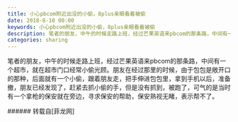 ```yaml
---
title: 小心pbcom附近出没的小偷，8plus亲眼看着被偷
date: 2018-8-10 00:00
keywords: 小心pbcom附近出没的小偷，8plus亲眼看着被偷
description: 笔者的朋友，中午的时候走路上班，经过芒果英语来pbcom的那条路，中间有一个超市，就在超市门口经常小偷光顾。朋友在经过那里的时候，由于包包是敞开口的那种，后面就有一个小偷，跟着朋友走，把手伸进包包里，拿到手机以后，准备撤，朋友已经发现了，赶紧去抓小偷的手，但是没有抓到，被跑了，可气的是当时有一个拿枪的保安就在旁边，寻求保安的帮助，保安熟视无睹，表示帮不了。
categories: sharing
---
```

<td class="t_f" id="postmessage_1618685">

笔者的朋友，中午的时候走路上班，经过芒果英语来pbcom的那条路，中间有一个超市，就在超市门口经常小偷光顾。朋友在经过那里的时候，由于包包是敞开口的那种，后面就有一个小偷，跟着朋友走，把手伸进包包里，拿到手机以后，准备撤，朋友已经发现了，赶紧去抓小偷的手，但是没有抓到，被跑了，可气的是当时有一个拿枪的保安就在旁边，寻求保安的帮助，保安熟视无睹，表示帮不了。<br/>
</td>
###### 转载自[菲龙网]